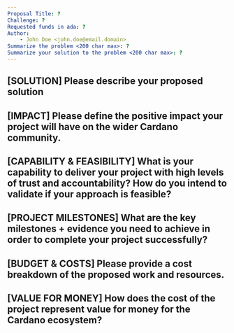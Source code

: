 ```yaml
---
Proposal Title: ?
Challenge: ? 
Requested funds in ada: ?
Author:
    - John Doe <john.doe@email.domain>
Summarize the problem <200 char max>: ?
Summarize your solution to the problem <200 char max>: ?
---
```


<!-- 
General instructions: 

- Write your proposal in simple, jargon-free language.
- For each section, try to write a maximum of 5 sentences (or less). Remember: this is just an initial exercise.

Existing challenges:

- Cardano Use Cases - Concept          | Allocated 7.5 million ada, with a maximum of 100k ada per proposal, focusing on prototypes and ideas.
- Cardano Use Cases - Solution         | 7.5 million ada allocated, targeting early blockchain startups with up to 300k ada per proposal to reach Cardano’s testnet or MVP.
- Cardano Use Cases - Product          | 7.5 million ada for more mature projects, with a cap of 750k ada per proposal, aimed at adding new features to well-known projects.
- Cardano Open - Ecosystems            | 10.5 million ada for non-technical initiatives to foster education and community, with 200k ada per proposal.
- Cardano Open - Developers            | 10.5 million ada for developing open-source tooling, with a cap of 200k ada per proposal.
- Catalyst Improvements - Discovery    | 1.5 million ada, focused on architectural design research, with no proposal cap.
- Catalyst Improvements - Development  | 1.5 million ada, with no cap, targeting other areas of improvement.

More information about challenges at https://projectcatalyst.io/funds/11
-->

## [SOLUTION] Please describe your proposed solution
<!--   -->



## [IMPACT] Please define the positive impact your project will have on the wider Cardano community.
<!--  -->


## [CAPABILITY & FEASIBILITY] What is your capability to deliver your project with high levels of trust and accountability? How do you intend to validate if your approach is feasible?
<!-- -->


## [PROJECT MILESTONES] What are the key milestones + evidence you need to achieve in order to complete your project successfully?
<!--

Milestone 1:
Evidence of Milestone 1 achievement:

Milestone 2:
Evidence of Milestone 2 achievement:

Milestone 3:
Evidence:

Milestone 4:
Evidence:

..
..

-->

## [BUDGET & COSTS] Please provide a cost breakdown of the proposed work and resources.
<!--  
Describe cost of each milestone. The total budget described here must be equal to the amount specified in the line 4: "Requested funds in ADA". 
-->

## [VALUE FOR MONEY] How does the cost of the project represent value for money for the Cardano ecosystem?
<!--  -->
